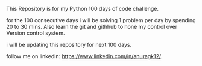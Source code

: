 This Repository is for my Python 100 days of code challenge.

for the 100 consecutive days i will be solving 1 problem per day by spending 20 to 30 mins. 
Also learn the git and githhub to hone my control over Version control system.

i will be updating this repository for next 100 days.

follow me on linkedin:
https://www.linkedin.com/in/anuragk12/